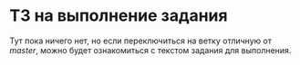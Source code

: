 # ТЗ на выполнение задания

Тут пока ничего нет, но если переключиться на ветку отличную от *master*, можно будет ознакомиться с текстом задания для выполнения.
